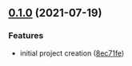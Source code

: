 ## [0.1.0](https://github.com/lukecarr/fastify-c9h/compare/8ec71fecb26020af1fccba97a797623f6051feea...0.1.0) (2021-07-19)


### Features

* initial project creation ([8ec71fe](https://github.com/lukecarr/fastify-c9h/commit/8ec71fecb26020af1fccba97a797623f6051feea))

